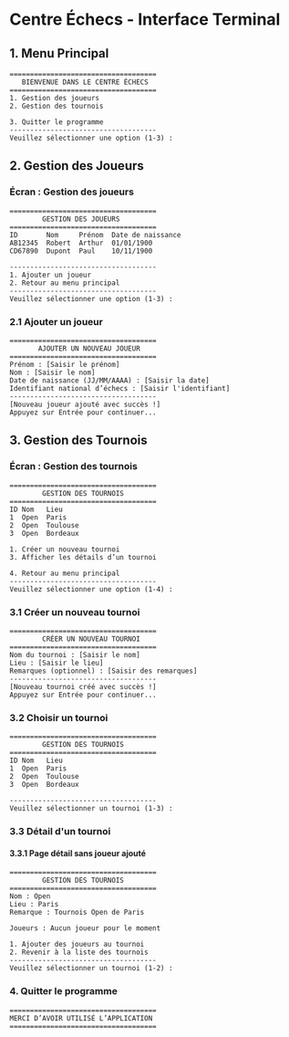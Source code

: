 # Centre Échecs - Interface Terminal

## **1. Menu Principal**
```plaintext
====================================
   BIENVENUE DANS LE CENTRE ÉCHECS
====================================
1. Gestion des joueurs
2. Gestion des tournois

3. Quitter le programme
------------------------------------
Veuillez sélectionner une option (1-3) :
```

## **2. Gestion des Joueurs**
### Écran : Gestion des joueurs
```plaintext
====================================
        GESTION DES JOUEURS
====================================
ID       Nom     Prénom  Date de naissance
AB12345  Robert  Arthur  01/01/1900
CD67890  Dupont  Paul    10/11/1900

------------------------------------
1. Ajouter un joueur
2. Retour au menu principal
------------------------------------
Veuillez sélectionner une option (1-3) :
```

### 2.1 Ajouter un joueur
```plaintext
====================================
       AJOUTER UN NOUVEAU JOUEUR
====================================
Prénom : [Saisir le prénom]
Nom : [Saisir le nom]
Date de naissance (JJ/MM/AAAA) : [Saisir la date]
Identifiant national d’échecs : [Saisir l'identifiant]
------------------------------------
[Nouveau joueur ajouté avec succès !]
Appuyez sur Entrée pour continuer...
```

## **3. Gestion des Tournois**
### Écran : Gestion des tournois
```plaintext
====================================
        GESTION DES TOURNOIS
====================================
ID Nom   Lieu   
1  Open  Paris  
2  Open  Toulouse
3  Open  Bordeaux

1. Créer un nouveau tournoi
3. Afficher les détails d’un tournoi

4. Retour au menu principal
------------------------------------
Veuillez sélectionner une option (1-4) :
```

### 3.1 Créer un nouveau tournoi
```plaintext
====================================
        CRÉER UN NOUVEAU TOURNOI
====================================
Nom du tournoi : [Saisir le nom]
Lieu : [Saisir le lieu]
Remarques (optionnel) : [Saisir des remarques]
------------------------------------
[Nouveau tournoi créé avec succès !]
Appuyez sur Entrée pour continuer...
```

### 3.2 Choisir un tournoi
```plaintext
====================================
        GESTION DES TOURNOIS
====================================
ID Nom   Lieu   
1  Open  Paris  
2  Open  Toulouse
3  Open  Bordeaux

------------------------------------
Veuillez sélectionner un tournoi (1-3) :
```

### 3.3 Détail d'un tournoi

#### 3.3.1 Page détail sans joueur ajouté
```plaintext
====================================
        GESTION DES TOURNOIS
====================================
Nom : Open
Lieu : Paris
Remarque : Tournois Open de Paris

Joueurs : Aucun joueur pour le moment

1. Ajouter des joueurs au tournoi
2. Revenir à la liste des tournois
------------------------------------
Veuillez sélectionner un tournoi (1-2) :
```
<!-- 
### 3.2 Ajouter des tours à un tournoi existant
```plaintext
====================================
   AJOUTER DES TOURS À UN TOURNOI
====================================
Liste des tournois :
1. [Nom du tournoi 1]
2. [Nom du tournoi 2]
...
Veuillez sélectionner un tournoi (1-... ou 0 pour retourner) :
```
Si un tournoi est sélectionné :
```plaintext
====================================
       AJOUTER UN NOUVEAU TOUR
====================================
Nom du tour (par ex. Round 1) : [Saisir le nom]
Nombre de matchs : [Saisir le nombre]
Veuillez définir les paires et scores :
1. [Nom joueur 1] vs [Nom joueur 2] - Score : [0.0] [0.0]
2. [Nom joueur 3] vs [Nom joueur 4] - Score : [0.5] [0.5]
...
------------------------------------
[Tour ajouté avec succès !]
Appuyez sur Entrée pour continuer...
```

### 3.3 Afficher les rapports d’un tournoi
```plaintext
====================================
    RAPPORTS POUR LES TOURNOIS
====================================
Liste des tournois :
1. [Nom du tournoi 1]
2. [Nom du tournoi 2]
...
Veuillez sélectionner un tournoi (1-... ou 0 pour retourner) :
```
Si un tournoi est sélectionné :
```plaintext
====================================
   DÉTAILS DU TOURNOI : [Nom]
====================================
Lieu : [Lieu]
Dates : [Date de début] - [Date de fin]
Joueurs inscrits :
  1. [Nom joueur 1] - [Identifiant]
  2. [Nom joueur 2] - [Identifiant]
Tours :
  Round 1 :
    Match 1 : [Nom joueur 1] vs [Nom joueur 2] (1.0 / 0.0)
    Match 2 : ...
------------------------------------
Appuyez sur Entrée pour retourner au menu précédent...
``` -->

### **4. Quitter le programme**
```plaintext
====================================
MERCI D’AVOIR UTILISÉ L’APPLICATION
====================================
```
